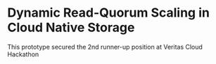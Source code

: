 # Dynamic Read-Quorum Scaling in Cloud Native Storage
 This prototype secured the 2nd runner-up position at Veritas Cloud Hackathon
